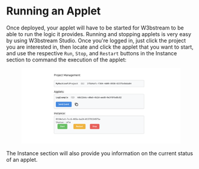 # Running an Applet

Once deployed, your applet will have to be started for W3bstream to be able to run the logic it provides. Running and stopping applets is very easy by using W3bstream Studio. Once you're logged in, just click the project you are interested in, then locate and click the applet that you want to start, and use the respective `Run`, `Stop`, and `Restart` buttons in the Instance section to command the execution of the applet:

<figure><img src="../.gitbook/assets/image (14).png" alt=""><figcaption></figcaption></figure>

The Instance section will also provide you information on the current status of an applet.
